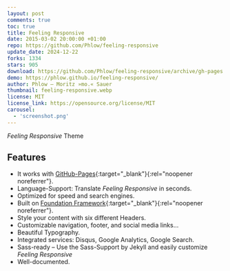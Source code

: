 ```yaml
---
layout: post
comments: true
toc: true
title: Feeling Responsive
date: 2015-03-02 20:00:00 +01:00
repo: https://github.com/Phlow/feeling-responsive
update_date: 2024-12-22
forks: 1334
stars: 905
download: https://github.com/Phlow/feeling-responsive/archive/gh-pages.zip
demo: https://phlow.github.io/feeling-responsive/
author: Phlow – Moritz »mo.« Sauer
thumbnail: feeling-responsive.webp
license: MIT
license_link: https://opensource.org/license/MIT
carousel:
  - 'screenshot.png'
---
```


*Feeling Responsive* Theme

## Features

* It works with [GitHub-Pages](https://pages.github.com/){:target="_blank"}{:rel="noopener noreferrer"}.
* Language-Support: Translate *Feeling Responsive* in seconds.
* Optimized for speed and search engines.
* Built on [Foundation Framework](https://foundation.zurb.com/){:target="_blank"}{:rel="noopener noreferrer"}.
* Style your content with six different Headers.
* Customizable navigation, footer, and social media links...
* Beautiful Typography.
* Integrated services: Disqus, Google Analytics, Google Search.
* Sass-ready – Use the Sass-Support by Jekyll and easily customize *Feeling Responsive*
* Well-documented.
